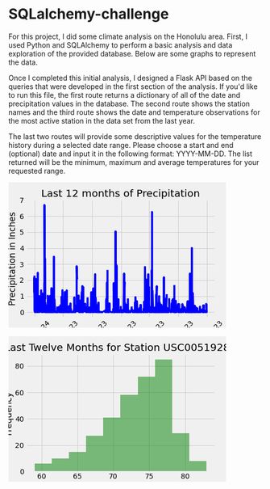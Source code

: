 # SQLalchemy-challenge
For this project, I did some climate analysis on the Honolulu area. First, I used Python and SQLAlchemy to perform a basic analysis and data exploration of the provided database. Below are some graphs to represent the data. 

Once I completed this initial analysis, I designed a Flask API based on the queries that were developed in the first section of the analysis. If you'd like to run this file, the first route returns a dictionary of all of the date and precipitation values in the database. The second route shows the station names and the third route shows the date and temperature observations for the most active station in the data set from the last year. 

The last two routes will provide some descriptive values for the temperature history during a selected date range. Please choose a start and end (optional) date and input it in the following format: YYYY-MM-DD. The list returned will be the minimum, maximum and average temperatures for your requested range.

![Last 12 months of Precipitation](data/last12moprcp.png)


![Last Twelve Months for Station USC00519281](data/temphist.png)
